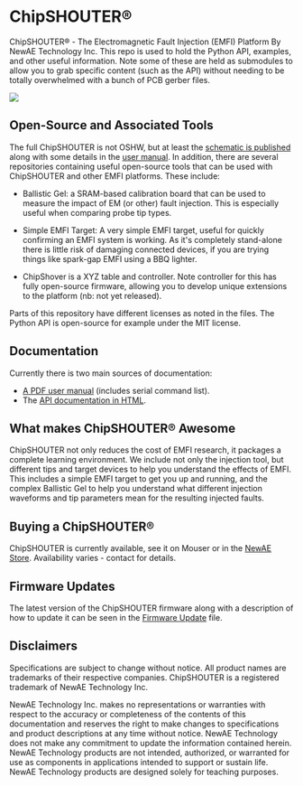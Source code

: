# ChipSHOUTER®
ChipSHOUTER® - The Electromagnetic Fault Injection (EMFI) Platform By NewAE Technology Inc. This repo is used to hold the Python API, examples, and other useful information. Note some of these are held as submodules to allow you to grab specific content (such as the API) without needing to be totally overwhelmed with a bunch of PCB gerber files.

![](documentation/ChipSHOUTER_Example.jpg)

## Open-Source and Associated Tools

The full ChipSHOUTER is not OSHW, but at least the [schematic is published](documentation/NPCA-CW520-ChipSHOUTER-07_Schematic.pdf) along with some details in the [user manual](https://github.com/newaetech/ChipSHOUTER/raw/master/documentation/ChipSHOUTER%20User%20Manual.pdf). In addition, there are several repositories containing useful open-source tools that can be used with ChipSHOUTER and other EMFI platforms. These include:

* Ballistic Gel: a SRAM-based calibration board that can be used to measure the impact of EM (or other) fault injection. This is especially useful when comparing probe tip types.

* Simple EMFI Target: A very simple EMFI target, useful for quickly confirming an EMFI system is working. As it's completely stand-alone there is little risk of damaging connected devices, if you are trying things like spark-gap EMFI using a BBQ lighter.

* ChipShover is a XYZ table and controller. Note controller for this has fully open-source firmware, allowing you to develop unique extensions to the platform (nb: not yet released).

Parts of this repository have different licenses as noted in the files. The Python API is open-source for example under the MIT license.

## Documentation

Currently there is two main sources of documentation:

- [A PDF user manual](https://github.com/newaetech/ChipSHOUTER/raw/master/documentation/ChipSHOUTER%20User%20Manual.pdf) (includes serial command list).
- The [API documentation in HTML](https://chipshouter.readthedocs.io/en/latest/).

## What makes ChipSHOUTER® Awesome

ChipSHOUTER not only reduces the cost of EMFI research, it packages a complete learning environment. We include not only the injection tool, but different tips and target devices to help you understand the effects of EMFI. This includes a simple EMFI target to get you up and running, and the complex Ballistic Gel to help you understand what different injection waveforms and tip parameters mean for the resulting injected faults. 

## Buying a ChipSHOUTER®

ChipSHOUTER is currently available, see it on Mouser or in the [NewAE Store](http://store.newae.com/chipshouter-kit/). Availability varies - contact for details.

## Firmware Updates

The latest version of the ChipSHOUTER firmware along with a description of how to update it can be seen in the [Firmware Update](https://github.com/newaetech/ChipSHOUTER/blob/master/documentation/Firmware%20Update.md) file.

## Disclaimers

Specifications are subject to change without notice. All product names are trademarks of their respective companies. ChipSHOUTER is a registered trademark of NewAE Technology Inc.

NewAE Technology Inc. makes no representations or warranties with respect to the accuracy or completeness of the contents of this documentation and reserves the right to make changes to specifications and product descriptions at any time without notice. NewAE Technology does not make any commitment to update the information contained herein. NewAE Technology products are not intended, authorized, or warranted for use as components in applications intended to support or sustain life. NewAE Technology products are designed solely for teaching purposes.
